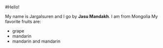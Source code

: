 #Hello!
 
My name is Jargalsuren and I go by **Jasu Mandakh**. I am from Mongolia
My favorite fruits are:
 - grape
 - mandarin
 - mandarin and mandarin
